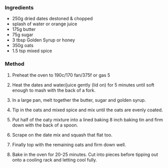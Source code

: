 ### Ingredients

* 250g dried dates destoned & chopped
* splash of water or orange juice
* 175g butter
* 75g sugar
* 3 tbsp Golden Syrup or honey
* 350g oats
* 1.5 tsp mixed spice

### Method

1. Preheat the oven to 190c/170 fan/375f or gas 5

2. Heat the dates and water/juice gently (lid on) for 5 minutes
until soft enough to mash with the back of a fork.

3. In a large pan, melt together the butter, sugar and golden syrup.

4. Tip in the oats and mixed spice and mix until the oats are evenly coated.

5. Put half of the oaty mixture into a lined baking 8 inch baking tin
and firm down with the back of a spoon.

6. Scrape on the date mix and squash that flat too.

7. Finally top with the remaining oats and firm down well.

8. Bake in the oven for 20-25 minutes.
Cut into pieces before tipping out onto a cooling rack and letting cool fully.

